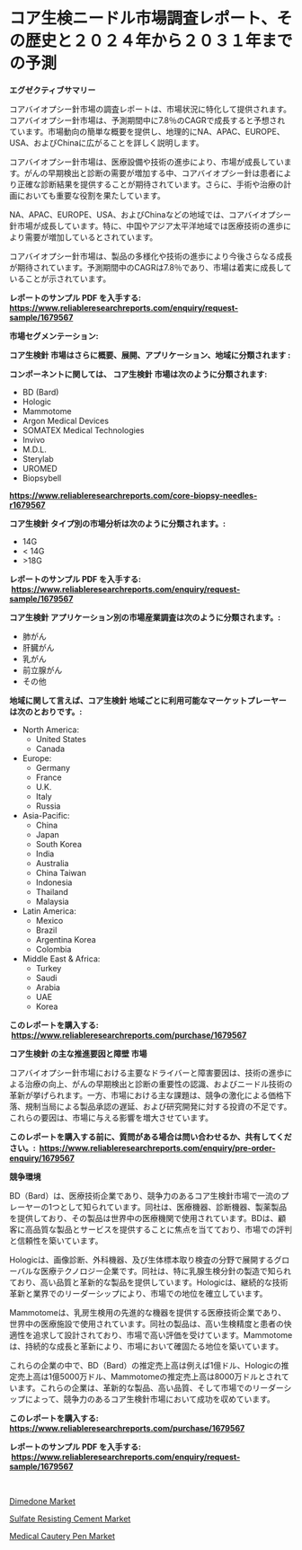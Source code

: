 <p><h1>コア生検ニードル市場調査レポート、その歴史と２０２４年から２０３１年までの予測</h1></p><p><strong>エグゼクティブサマリー</strong></p>
<p><p>コアバイオプシー針市場の調査レポートは、市場状況に特化して提供されます。コアバイオプシー針市場は、予測期間中に7.8％のCAGRで成長すると予想されています。市場動向の簡単な概要を提供し、地理的にNA、APAC、EUROPE、USA、およびChinaに広がることを詳しく説明します。</p><p>コアバイオプシー針市場は、医療設備や技術の進歩により、市場が成長しています。がんの早期検出と診断の需要が増加する中、コアバイオプシー針は患者により正確な診断結果を提供することが期待されています。さらに、手術や治療の計画においても重要な役割を果たしています。</p><p>NA、APAC、EUROPE、USA、およびChinaなどの地域では、コアバイオプシー針市場が成長しています。特に、中国やアジア太平洋地域では医療技術の進歩により需要が増加しているとされています。</p><p>コアバイオプシー針市場は、製品の多様化や技術の進歩により今後さらなる成長が期待されています。予測期間中のCAGRは7.8％であり、市場は着実に成長していることが示されています。</p></p>
<p><strong>レポートのサンプル PDF を入手する: <a href="https://www.reliableresearchreports.com/enquiry/request-sample/1679567">https://www.reliableresearchreports.com/enquiry/request-sample/1679567</a></strong></p>
<p><strong>市場セグメンテーション:</strong></p>
<p><strong> コア生検針 市場はさらに概要、展開、アプリケーション、地域に分類されます :</strong></p>
<p><strong>コンポーネントに関しては、 コア生検針 市場は次のように分類されます: &nbsp;</strong></p>
<p><ul><li>BD (Bard)</li><li>Hologic</li><li>Mammotome</li><li>Argon Medical Devices</li><li>SOMATEX Medical Technologies</li><li>Invivo</li><li>M.D.L.</li><li>Sterylab</li><li>UROMED</li><li>Biopsybell</li></ul></p>
<p><strong><a href="https://www.reliableresearchreports.com/core-biopsy-needles-r1679567">https://www.reliableresearchreports.com/core-biopsy-needles-r1679567</a></strong></p>
<p><strong> コア生検針 タイプ別の市場分析は次のように分類されます。:</strong></p>
<p><ul><li>14G</li><li>< 14G</li><li>>18G</li></ul></p>
<p><strong>レポートのサンプル PDF を入手する: &nbsp;<a href="https://www.reliableresearchreports.com/enquiry/request-sample/1679567">https://www.reliableresearchreports.com/enquiry/request-sample/1679567</a></strong></p>
<p><strong> コア生検針 アプリケーション別の市場産業調査は次のように分類されます。:</strong></p>
<p><ul><li>肺がん</li><li>肝臓がん</li><li>乳がん</li><li>前立腺がん</li><li>その他</li></ul></p>
<p><strong>地域に関して言えば、コア生検針 地域ごとに利用可能なマーケットプレーヤーは次のとおりです。:</strong></p>
<p><ul>
    <li>
        North America:
        <ul>
            <li>United States</li>
            <li>Canada</li>
        </ul>
    </li>
    <li>
        Europe:
        <ul>
            <li>Germany</li>
            <li>France</li>
            <li>U.K.</li>
            <li>Italy</li>
            <li>Russia</li>
        </ul>
    </li>
    <li>
        Asia-Pacific:
        <ul>
            <li>China</li>
            <li>Japan</li>
            <li>South Korea</li>
            <li>India</li>
            <li>Australia</li>
            <li>China Taiwan</li>
            <li>Indonesia</li>
            <li>Thailand</li>
            <li>Malaysia</li>
        </ul>
    </li>
    <li>
        Latin America:
        <ul>
            <li>Mexico</li>
            <li>Brazil</li>
            <li>Argentina Korea</li>
            <li>Colombia</li>
        </ul>
    </li>
    <li>
        Middle East & Africa:
        <ul>
            <li>Turkey</li>
            <li>Saudi</li>
            <li>Arabia</li>
            <li>UAE</li>
            <li>Korea</li>
        </ul>
    </li>
    </ul></p>
<p><strong>このレポートを購入する: &nbsp;<a href="https://www.reliableresearchreports.com/purchase/1679567">https://www.reliableresearchreports.com/purchase/1679567</a></strong></p>
<p><strong>コア生検針 の主な推進要因と障壁 市場</strong></p>
<p><p>コアバイオプシー針市場における主要なドライバーと障害要因は、技術の進歩による治療の向上、がんの早期検出と診断の重要性の認識、およびニードル技術の革新が挙げられます。一方、市場における主な課題は、競争の激化による価格下落、規制当局による製品承認の遅延、および研究開発に対する投資の不足です。これらの要因は、市場に与える影響を増大させています。</p></p>
<p><strong>このレポートを購入する前に、質問がある場合は問い合わせるか、共有してください。:&nbsp; <a href="https://www.reliableresearchreports.com/enquiry/pre-order-enquiry/1679567">https://www.reliableresearchreports.com/enquiry/pre-order-enquiry/1679567</a></strong></p>
<p><strong>競争環境</strong></p>
<p><p>BD（Bard）は、医療技術企業であり、競争力のあるコア生検針市場で一流のプレーヤーの1つとして知られています。同社は、医療機器、診断機器、製薬製品を提供しており、その製品は世界中の医療機関で使用されています。BDは、顧客に高品質な製品とサービスを提供することに焦点を当てており、市場での評判と信頼性を築いています。</p><p>Hologicは、画像診断、外科機器、及び生体標本取り検査の分野で展開するグローバルな医療テクノロジー企業です。同社は、特に乳腺生検分針の製造で知られており、高い品質と革新的な製品を提供しています。Hologicは、継続的な技術革新と業界でのリーダーシップにより、市場での地位を確立しています。</p><p>Mammotomeは、乳房生検用の先進的な機器を提供する医療技術企業であり、世界中の医療施設で使用されています。同社の製品は、高い生検精度と患者の快適性を追求して設計されており、市場で高い評価を受けています。Mammotomeは、持続的な成長と革新により、市場において確固たる地位を築いています。</p><p>これらの企業の中で、BD（Bard）の推定売上高は例えば1億ドル、Hologicの推定売上高は1億5000万ドル、Mammotomeの推定売上高は8000万ドルとされています。これらの企業は、革新的な製品、高い品質、そして市場でのリーダーシップによって、競争力のあるコア生検針市場において成功を収めています。</p></p>
<p><strong>このレポートを購入する: &nbsp; <a href="https://www.reliableresearchreports.com/purchase/1679567">https://www.reliableresearchreports.com/purchase/1679567</a></strong></p>
<p><strong>レポートのサンプル PDF を入手する: &nbsp;<a href="https://www.reliableresearchreports.com/enquiry/request-sample/1679567">https://www.reliableresearchreports.com/enquiry/request-sample/1679567</a></strong><strong></strong></p>
<p>&nbsp;</p>
<p><p><a href="https://www.linkedin.com/pulse/dimedone-market-offer-valuable-insights-size-share-trends-kdqde?trackingId=gdqgkwEOVsWjlu9dvButIA%3D%3D">Dimedone Market</a></p><p><a href="https://www.linkedin.com/pulse/sulfate-resisting-cement-market-furnish-information-size-lhcje?trackingId=f8IUzV6xUeAqNrrscqHgwA%3D%3D">Sulfate Resisting Cement Market</a></p><p><a href="https://www.linkedin.com/pulse/medical-cautery-pen-market-research-report-reveals-latest-sr8ce?trackingId=UlKVgHlTsbK%2B2wv%2BMB63xA%3D%3D">Medical Cautery Pen Market</a></p></p>